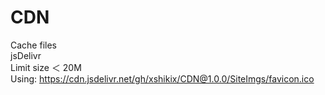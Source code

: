 # CDN
Cache files  
jsDelivr  
Limit size ＜ 20M  
Using: https://cdn.jsdelivr.net/gh/xshikix/CDN@1.0.0/SiteImgs/favicon.ico  
